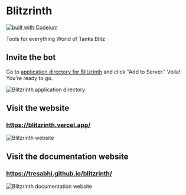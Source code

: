 # Blitzrinth

[![built with Codeium](https://codeium.com/badges/main)](https://codeium.com)

Tools for everything World of Tanks Blitz

## Invite the bot

Go to [application directory for Blitzrinth](https://discord.com/application-directory/1097673957865443370) and click "Add to Server." Voila! You're ready to go.

![Blitzrinth application directory](https://i.imgur.com/JlEA0J1.png)

## Visit the website

### https://blitzrinth.vercel.app/

![Blitzrinth website](https://i.imgur.com/oLVIx2n.png)

## Visit the documentation website

### https://tresabhi.github.io/blitzrinth/

![Blitzrinth documentation website](https://i.imgur.com/TOt5fMx.png)
